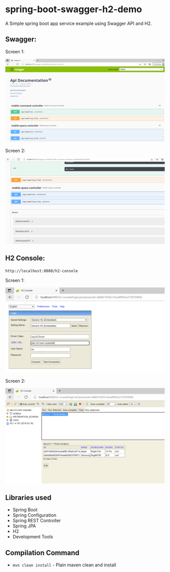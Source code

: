 # spring-boot-swagger-h2-demo
A Simple spring boot app service example using Swagger API and H2.

## Swagger:
Screen 1:

![](./img/swagger-1.PNG)

Screen 2:

![](./img/swagger-2.PNG)

## H2 Console:

`http://localhost:8080/h2-console`

Screen 1: 

![](./img/h2-1.PNG)

Screen 2: 

![](./img/h2-2.PNG)

## Libraries used
- Spring Boot
- Spring Configuration
- Spring REST Controller
- Spring JPA
- H2
- Development Tools

## Compilation Command
- `mvn clean install` - Plain maven clean and install
